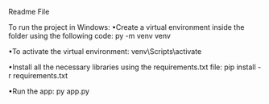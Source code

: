 Readme File

To run the project in Windows:
•Create a virtual environment inside the folder using the following code:
py -m venv venv

•To activate the virtual environment:
venv\Scripts\activate

•Install all the necessary libraries using the requirements.txt file:
pip install -r requirements.txt

•Run the app:
py app.py
